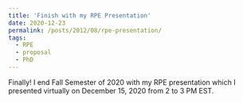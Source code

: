 ```yaml
---
title: 'Finish with my RPE Presentation'
date: 2020-12-23
permalink: /posts/2012/08/rpe-presentation/
tags:
  - RPE
  - proposal
  - PhD
---
```


Finally! I end Fall Semester of 2020 with my RPE presentation which I presented virtually on December 15, 2020 from 2 to 3 PM EST.

